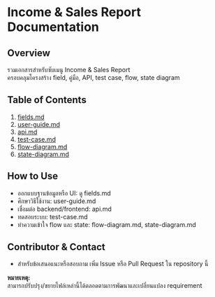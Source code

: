 # Income & Sales Report Documentation

## Overview
รวมเอกสารสำหรับซับเมนู Income & Sales Report  
ครอบคลุมโครงสร้าง field, คู่มือ, API, test case, flow, state diagram

## Table of Contents
1. [fields.md](./fields.md)
2. [user-guide.md](./user-guide.md)
3. [api.md](./api.md)
4. [test-case.md](./test-case.md)
5. [flow-diagram.md](./flow-diagram.md)
6. [state-diagram.md](./state-diagram.md)

## How to Use
- ออกแบบฐานข้อมูลหรือ UI: ดู fields.md
- ศึกษาวิธีใช้งาน: user-guide.md
- เชื่อมต่อ backend/frontend: api.md
- ทดสอบระบบ: test-case.md
- ทำความเข้าใจ flow และ state: flow-diagram.md, state-diagram.md

## Contributor & Contact
- สำหรับข้อเสนอแนะหรือสอบถาม เพิ่ม Issue หรือ Pull Request ใน repository นี้

**หมายเหตุ:**  
สามารถปรับปรุง/ขยายไฟล์เหล่านี้ได้ตลอดตามการพัฒนาและเปลี่ยนแปลง requirement
